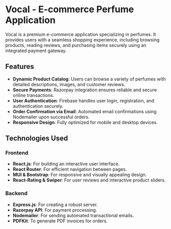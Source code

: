 # Vocal - E-commerce Perfume Application  

Vocal is a premium e-commerce application specializing in perfumes. It provides users with a seamless shopping experience, including browsing products, reading reviews, and purchasing items securely using an integrated payment gateway.  

## Features  
- **Dynamic Product Catalog**: Users can browse a variety of perfumes with detailed descriptions, images, and customer reviews.  
- **Secure Payments**: Razorpay integration ensures reliable and secure online transactions.  
- **User Authentication**: Firebase handles user login, registration, and authentication securely.  
- **Order Confirmation via Email**: Automated email confirmations using Nodemailer upon successful orders.  
- **Responsive Design**: Fully optimized for mobile and desktop devices.  

## Technologies Used  

### Frontend  
- **React.js**: For building an interactive user interface.  
- **React Router**: For efficient navigation between pages.  
- **MUI & Bootstrap**: For responsive and visually appealing design.  
- **React-Rating & Swiper**: For user reviews and interactive product sliders.  

### Backend  
- **Express.js**: For creating a robust server.  
- **Razorpay API**: For payment processing.  
- **Nodemailer**: For sending automated transactional emails.  
- **PDFKit**: To generate PDF invoices for orders.  

